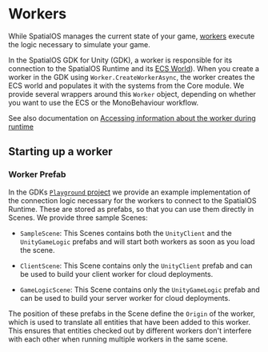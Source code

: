 # Workers

While SpatialOS manages the current state of your game, [workers](https://docs.improbable.io/reference/latest/shared/concepts/workers-load-balancing) execute the logic necessary to simulate your game.

In the SpatialOS GDK for Unity (GDK), a worker is responsible for its connection to the SpatialOS Runtime and its [ECS World](https://github.com/Unity-Technologies/EntityComponentSystemSamples/blob/master/Documentation/content/ecs_in_detail.md#world)). When you create a worker in the GDK using `Worker.CreateWorkerAsync`, the worker creates the ECS world and populates it with the systems from the Core module. We provide several wrappers around this `Worker` object, depending on whether you want to use the ECS or the MonoBehaviour workflow.

See also documentation on [Accessing information about the worker during runtime]({{urlRoot}}/content/ecs/accessing-worker-info.md)

## Starting up a worker

### Worker Prefab

In the GDKs [`Playground` project](https://github.com/spatialos/UnityGDK/tree/master/workers/unity/Assets/Playground) we provide an example implementation of the connection logic necessary for the workers to connect to the SpatialOS Runtime. These are stored as prefabs, so that you can use them directly in Scenes. We provide three sample Scenes:

* `SampleScene`: This Scenes contains both the `UnityClient` and the `UnityGameLogic` prefabs and will start both workers as soon as you load the scene.

* `ClientScene`: This Scene contains only the `UnityClient` prefab and can be used to build your client worker for cloud deployments.

* `GameLogicScene`: This Scene contains only the `UnityGameLogic` prefab and can be used to build your server worker for cloud deployments.

The position of these prefabs in the Scene define the `Origin` of the worker, which is used to translate all entities that have been added to this worker. This ensures that entities checked out by different workers don't interfere with each other when running multiple workers in the same scene.
